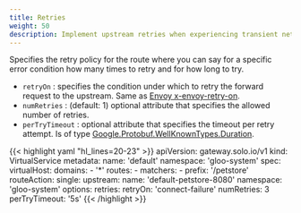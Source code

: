 ```yaml
---
title: Retries
weight: 50
description: Implement upstream retries when experiencing transient network errors
---
```


Specifies the retry policy for the route where you can say for a specific error condition how many times to retry and
for how long to try.

* `retryOn` : specifies the condition under which to retry the forward request to the upstream. Same as [Envoy x-envoy-retry-on](https://www.envoyproxy.io/docs/envoy/latest/configuration/http/http_filters/router_filter#x-envoy-retry-on).
* `numRetries` : (default: 1) optional attribute that specifies the allowed number of retries.
* `perTryTimeout` : optional attribute that specifies the timeout per retry attempt. Is of type [Google.Protobuf.WellKnownTypes.Duration](https://developers.google.com/protocol-buffers/docs/reference/csharp/class/google/protobuf/well-known-types/duration).

{{< highlight yaml "hl_lines=20-23" >}}
apiVersion: gateway.solo.io/v1
kind: VirtualService
metadata:
  name: 'default'
  namespace: 'gloo-system'
spec:
  virtualHost:
    domains:
    - '*'
    routes:
    - matchers:
       - prefix: '/petstore'
      routeAction:
        single:
          upstream:
            name: 'default-petstore-8080'
            namespace: 'gloo-system'
      options:
        retries:
          retryOn: 'connect-failure'
          numRetries: 3
          perTryTimeout: '5s'
{{< /highlight >}}

